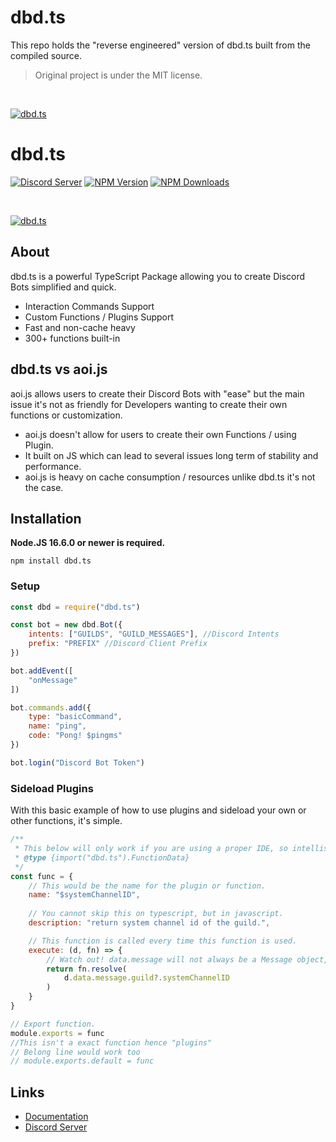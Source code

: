 # dbd.ts
This repo holds the "reverse engineered" version of dbd.ts built from the compiled source.
> Original project is under the MIT license.

<br/>
    <p>
    <a href="https://discord.gg/HMUfMXDQsV"><img src="https://cdn.discordapp.com/attachments/804813961190572093/904145201948418078/dbdtsv5.png" alt="dbd.ts" /></a>
  </p>

# dbd.ts
[![Discord Server](https://img.shields.io/discord/773352845738115102?color=5865F2&logo=discord&logoColor=white)](https://discord.gg/HMUfMXDQsV)
[![NPM Version](https://img.shields.io/npm/v/dbd.ts.svg?maxAge=3600)](https://www.npmjs.com/package/dbd.ts)
[![NPM Downloads](https://img.shields.io/npm/dt/dbd.ts.svg?maxAge=3600)](https://www.npmjs.com/package/dbd.ts)

  <br />
    <p>
    <a href="https://discord.gg/HMUfMXDQsV"><img src="https://cdn.discordapp.com/attachments/838976217561563197/869269773589049374/68747470733a2f2f63646e2e646973636f72646170702e636f6d2f6174746163686d656e74732f3830343530353333353339.png" alt="dbd.ts" /></a>
  </p>

## About

dbd.ts is a powerful TypeScript Package allowing you to create Discord Bots simplified and quick.

- Interaction Commands Support
- Custom Functions / Plugins Support
- Fast and non-cache heavy
- 300+ functions built-in

## dbd.ts vs aoi.js

aoi.js allows users to create their Discord Bots with "ease" but the main issue it's not as friendly for Developers wanting to create their own functions or customization.

- aoi.js doesn't allow for users to create their own Functions / using Plugin.
- It built on JS which can lead to several issues long term of stability and performance.
- aoi.js is heavy on cache consumption / resources unlike dbd.ts it's not the case.


## Installation

**Node.JS 16.6.0 or newer is required.**

```sh-session
npm install dbd.ts
```

### Setup
```js
const dbd = require("dbd.ts")

const bot = new dbd.Bot({
    intents: ["GUILDS", "GUILD_MESSAGES"], //Discord Intents
    prefix: "PREFIX" //Discord Client Prefix
})

bot.addEvent([
    "onMessage"
])

bot.commands.add({
    type: "basicCommand",
    name: "ping",
    code: "Pong! $pingms"
})

bot.login("Discord Bot Token")
```

### Sideload Plugins
With this basic example of how to use plugins and sideload your own or other functions, it's simple.
```js
/**
 * This below will only work if you are using a proper IDE, so intellisense does it's job.
 * @type {import("dbd.ts").FunctionData}
 */ 
const func = {
    // This would be the name for the plugin or function.
    name: "$systemChannelID",
    
    // You cannot skip this on typescript, but in javascript.
    description: "return system channel id of the guild.",

    // This function is called every time this function is used.
    execute: (d, fn) => {
        // Watch out! data.message will not always be a Message object, so is recommend to use instanceof to check what it actually is before ever returning anything.
        return fn.resolve(
            d.data.message.guild?.systemChannelID
        )
    }
}

// Export function.
module.exports = func
//This isn't a exact function hence "plugins"
// Belong line would work too
// module.exports.default = func
```

## Links
- [Documentation](https://dbd-ts.gitbook.io)
- [Discord Server](https://discord.gg/HMUfMXDQsV)
